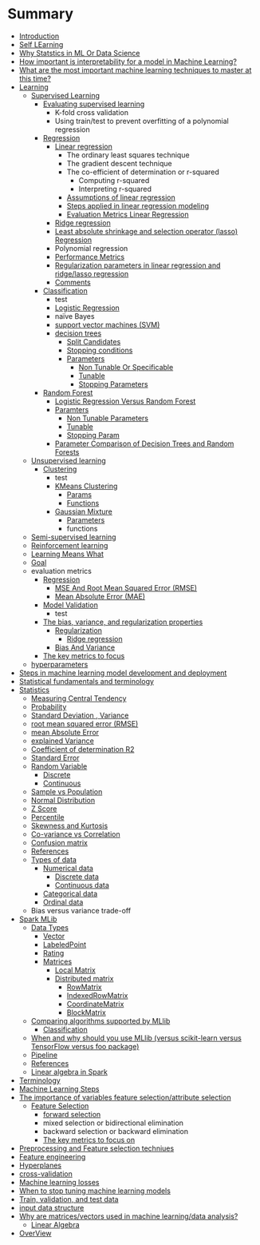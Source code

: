 # Summary

* [Introduction](README.md)
* [Self LEarning](self-learning.md)
* [Why Statstics in ML Or Data Science](why-statstics-in-ml-or-data-science.md)
* [How important is interpretability for a model in Machine Learning?](how-important-is-interpretability-for-a-model-in-machine-learning.md)
* [What are the most important machine learning techniques to master at this time?](what-are-the-most-important-machine-learning-techniques-to-master-at-this-time.md)
* [Learning](learning.md)
  * [Supervised Learning](learning/supervised-learning.md)
    * [Evaluating supervised learning](learning/supervised-learning/evaluating-supervised-learning.md)
      * K-fold cross validation
      * Using train/test to prevent overfitting of a polynomial regression
    * [Regression](learning/supervised-learning/regression.md)
      * [Linear regression](learning/supervised-learning/linear-regression.md)
        * The ordinary least squares technique
        * The gradient descent technique
        * The co-efficient of determination or r-squared
          * Computing r-squared
          * Interpreting r-squared
        * [Assumptions of linear regression](learning/supervised-learning/linear-regression/assumptions-of-linear-regression.md)
        * [Steps applied in linear regression modeling](learning/supervised-learning/linear-regression/steps-applied-in-linear-regression-modeling.md)
        * [Evaluation Metrics Linear Regression](learning/supervised-learning/linear-regression/evaluation-metrics-linear-regression.md)
      * [Ridge regression](learning/supervised-learning/ridge-regression.md)
      * [Least absolute shrinkage and selection operator \(lasso\) Regression](learning/supervised-learning/least-absolute-shrinkage-and-selection-operator-lasso-regression.md)
      * Polynomial regression
      * [Performance Metrics](learning/supervised-learning/performance-metrics.md)
      * [Regularization parameters in linear regression and ridge/lasso regression](learning/supervised-learning/regularization-parameters-in-linear-regression-and-ridgelasso-regression.md)
      * [Comments](learning/supervised-learning/comments.md)
    * [Classification](learning/supervised-learning/classification.md)
      * test
      * [Logistic Regression](learning/supervised-learning/classification/logistic-regression.md)
      * naïve Bayes
      * [support vector machines \(SVM\)](learning/supervised-learning/classification/support-vector-machines-svm.md)
      * [decision trees](learning/supervised-learning/classification/decision-trees.md)
        * [Split Candidates](learning/supervised-learning/classification/decision-trees/split-candidates.md)
        * [Stopping conditions](learning/supervised-learning/classification/decision-trees/stopping-conditions.md)
        * [Parameters](learning/supervised-learning/classification/decision-trees/parameters.md)
          * [Non Tunable Or Specificable](learning/supervised-learning/classification/decision-trees/parameters/non-tunable-or-specificable.md)
          * [Tunable](learning/supervised-learning/classification/decision-trees/parameters/tunable.md)
          * [Stopping Parameters](learning/supervised-learning/classification/decision-trees/parameters/stopping-parameters.md)
    * [Random Forest](learning/supervised-learning/random-forest.md)
      * [Logistic Regression Versus Random Forest](learning/supervised-learning/logistic-regression-versus-random-forest.md)
      * [Paramters](learning/supervised-learning/paramters.md)
        * [Non Tunable Parameters](learning/supervised-learning/paramters/non-tunable-parameters.md)
        * [Tunable](learning/supervised-learning/paramters/tunable.md)
        * [Stopping Param](learning/supervised-learning/paramters/stopping-param.md)
      * [Parameter Comparison of Decision Trees and Random Forests](learning/supervised-learning/parameter-comparison-of-decision-trees-and-random-forests.md)
  * [Unsupervised learning](learning/unsupervised-learning.md)
    * [Clustering](learning/unsupervised-learning/clustering.md)
      * test
      * [KMeans Clustering](learning/unsupervised-learning/kmeans-clustering.md)
        * [Params](learning/unsupervised-learning/kmeans-clustering/params.md)
        * [Functions](learning/unsupervised-learning/kmeans-clustering/functions.md)
      * [Gaussian Mixture ](learning/unsupervised-learning/gaussian-mixture.md)
        * [Parameters](learning/unsupervised-learning/gaussian-mixture/parameters.md)
        * functions
  * [Semi-supervised learning](learning/semi-supervised-learning.md)
  * [Reinforcement learning](learning/reinforcement-learning.md)
  * [Learning Means What](learning/learning-means-what.md)
  * [Goal](learning/goal.md)
  * evaluation metrics
    * [Regression](learning/regression.md)
      * [MSE And Root Mean Squared Error \(RMSE\)](learning/regression/root-mean-squared-error-rmse.md)
      * [Mean Absolute Error \(MAE\)](learning/regression/mean-absolute-error-mae.md)
    * [Model Validation](steps-in-machine-learning-model-development-and-deployment/model-validation.md)
      * test
    * [The bias, variance, and regularization properties](the-bias-variance-and-regularization-properties.md)
      * [Regularization](the-bias-variance-and-regularization-properties/regularization.md)
        * [Ridge regression](the-bias-variance-and-regularization-properties/regularization/ridge-regression.md)
      * [Bias And Variance](the-bias-variance-and-regularization-properties/bias.md)
    * [The key metrics to focus](steps-in-machine-learning-model-development-and-deployment/the-key-metrics-to-focus-on.md)
  * [hyperparameters](learning/hyperparameters.md)
* [Steps in machine learning model development and deployment](steps-in-machine-learning-model-development-and-deployment.md)
* [Statistical fundamentals and terminology ](statistical-fundamentals-and-terminology.md)
* [Statistics](statistics.md)
  * [Measuring Central Tendency](statistics/measuring-central-tendency.md)
  * [Probability](statistics/probability.md)
  * [Standard Deviation , Variance](statistics/standard-deviation-variance.md)
  * [root mean squared error \(RMSE\)](statistics/root-mean-squared-error-rmse.md)
  * [mean Absolute Error](statistics/mean-absolute-error.md)
  * [explained Variance](statistics/explained-variance.md)
  * [Coefficient of determination R2 ](statistics/coefficient-of-determination-r2.md)
  * [Standard Error](statistics/standard-error.md)
  * [Random Variable](statistics/random-variable.md)
    * [Discrete](statistics/random-variable/discrete.md)
    * [Continuous](statistics/random-variable/continuous.md)
  * [Sample vs Population](statistics/sample-vs-population.md)
  * [Normal Distribution](statistics/normal-distribution.md)
  * [Z Score](statistics/z-score.md)
  * [Percentile](statistics/percentile.md)
  * [Skewness and Kurtosis](statistics/skewness-and-kurtosis.md)
  * [Co-variance vs Correlation](statistics/co-variance-vs-correlation.md)
  * [Confusion matrix](statistics/confusion-matrix.md)
  * [References](statistics/references.md)
  * [Types of data](statistics/types-of-data.md)
    * [Numerical data](statistics/types-of-data/numerical-data.md)
      * [Discrete data](statistics/types-of-data/numerical-data/discrete-data.md)
      * [Continuous data](statistics/types-of-data/numerical-data/continuous-data.md)
    * [Categorical data](statistics/types-of-data/categorical-data.md)
    * [Ordinal data](statistics/types-of-data/ordinal-data.md)
  * Bias versus variance trade-off
* [Spark MLib](mlib.md)
  * [Data Types](mlib/data-types.md)
    * [Vector](mlib/data-types/vector.md)
    * [LabeledPoint ](mlib/data-types/labeledpoint.md)
    * [Rating ](mlib/data-types/rating.md)
    * [Matrices](mlib/data-types/matrices.md)
      * [Local Matrix](mlib/data-types/matrices/local-matrix.md)
      * [Distributed matrix](mlib/data-types/matrices/distributed-matrix.md)
        * [RowMatrix](mlib/data-types/matrices/distributed-matrix/rowmatrix.md)
        * [IndexedRowMatrix](mlib/data-types/matrices/distributed-matrix/indexedrowmatrix.md)
        * [CoordinateMatrix](mlib/data-types/matrices/distributed-matrix/coordinatematrix.md)
        * [BlockMatrix](mlib/data-types/matrices/distributed-matrix/blockmatrix.md)
  * [Comparing algorithms supported by MLlib](mlib/comparing-algorithms-supported-by-mllib.md)
    * [Classification](mlib/classification.md)
  * [When and why should you use MLlib \(versus scikit-learn versus TensorFlow versus foo package\)](mlib/when-and-why-should-you-use-mllib-versus-scikit-learn-versus-tensorflow-versus-foo-package.md)
  * [Pipeline](mlib/pipeline.md)
  * [References](mlib/references.md)
  * [Linear algebra in Spark ](mlib/linear-algebra-in-spark.md)
* [Terminology](terminology.md)
* [Machine Learning Steps](machine-learning-steps.md)
* [The importance of variables feature selection/attribute selection](the-importance-of-variables-feature-selectionattribute-selection.md)
  * [Feature Selection](the-importance-of-variables-feature-selectionattribute-selection/feature-selection.md)
    * [forward selection](the-importance-of-variables-feature-selectionattribute-selection/feature-selection/forward-selection.md)
    * mixed selection or bidirectional elimination
    * backward selection or backward elimination
    * [The key metrics to focus on](the-importance-of-variables-feature-selectionattribute-selection/feature-selection/the-key-metrics-to-focus-on.md)
* [Preprocessing and Feature selection techniues](preprocessing-and.md)
* [Feature engineering](feature-engineering.md)
* [Hyperplanes](hyperplanes.md)
* [cross-validation](cross-validation.md)
* [Machine learning losses](machine-learning-losses.md)
* [When to stop tuning machine learning models](when-to-stop-tuning-machine-learning-models.md)
* [Train, validation, and test data](train-validation-and-test-data.md)
* [input data structure](input-data-structure.md)
* [Why are matrices/vectors used in machine learning/data analysis?](why-are-matricesvectors-used-in-machine-learningdata-analysis.md)
  * [Linear Algebra](why-are-matricesvectors-used-in-machine-learningdata-analysis/linear-algebra.md)
* [OverView](overview.md)

